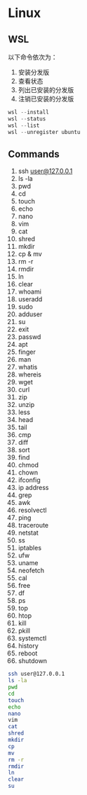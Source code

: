 # Linux

## WSL

以下命令依次为：

1. 安装分发版
2. 查看状态
3. 列出已安装的分发版
4. 注销已安装的分发版

```powershell
wsl --install
wsl --status
wsl --list
wsl --unregister ubuntu
```

## Commands

1. ssh user@127.0.0.1
2. ls -la
3. pwd
4. cd
5. touch
6. echo
7. nano
8. vim
9. cat
10. shred
11. mkdir
12. cp & mv
13. rm -r
14. rmdir
15. ln
16. clear
17. whoami
18. useradd
19. sudo
20. adduser
21. su
22. exit
23. passwd
24. apt
25. finger
26. man
27. whatis
28. whereis
29. wget
30. curl
31. zip
32. unzip
33. less
34. head
35. tail
36. cmp
37. diff
38. sort
39. find
40. chmod
41. chown
42. ifconfig
43. ip address
44. grep
45. awk
46. resolvectl
47. ping
48. traceroute
49. netstat
50. ss
51. iptables
52. ufw
53. uname
54. neofetch
55. cal
56. free
57. df
58. ps
59. top
60. htop
61. kill
62. pkill
63. systemctl
64. history
65. reboot
66. shutdown

```bash
ssh user@127.0.0.1
ls -la
pwd
cd
touch
echo
nano
vim
cat
shred
mkdir
cp
mv
rm -r
rmdir
ln
clear
su
```
